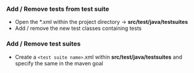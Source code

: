 ### Add / Remove tests from test suite

- Open the *.xml within the project directory -> **src/test/java/testsuites**
- Add / remove the new test classes containing tests

### Add / Remove test suites

- Create a `<test suite name>`.xml within **src/test/java/testsuites** and specify the same in the
  maven goal